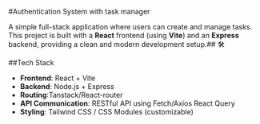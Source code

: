 #Authentication System with task manager

A simple full-stack application where users can create and manage tasks. This project is built with a **React** frontend (using **Vite**) and an **Express** backend, providing a clean and modern development setup.## 🛠

##Tech Stack

- **Frontend**: React + Vite
- **Backend**: Node.js + Express
- **Routing**:Tanstack/React-router
- **API Communication**: RESTful API using Fetch/Axios React Query
- **Styling**: Tailwind CSS / CSS Modules (customizable)
